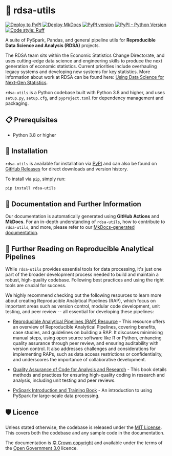 # 🧰 rdsa-utils 

[![Deploy to PyPI](https://github.com/ONSdigital/rdsa-utils/actions/workflows/deploy_pypi.yaml/badge.svg?branch=main)](https://github.com/ONSdigital/rdsa-utils/actions/workflows/deploy_pypi.yaml)
[![Deploy MkDocs](https://github.com/ONSdigital/rdsa-utils/actions/workflows/deploy_mkdocs.yaml/badge.svg?branch=main)](https://github.com/ONSdigital/rdsa-utils/actions/workflows/deploy_mkdocs.yaml)
[![PyPI version](https://badge.fury.io/py/rdsa-utils.svg)](https://pypi.org/project/rdsa-utils/)
[![PyPI - Python Version](https://img.shields.io/pypi/pyversions/moto.svg)](#)
[![Code style: Ruff](https://img.shields.io/endpoint?url=https://raw.githubusercontent.com/astral-sh/ruff/main/assets/badge/v2.json)](https://github.com/astral-sh/ruff)


A suite of PySpark, Pandas, and general pipeline utils for **Reproducible Data Science and Analysis (RDSA)** projects.

The RDSA team sits within the Economic Statistics Change Directorate, and uses cutting-edge data science and engineering skills to produce the next generation of economic statistics. Current priorities include overhauling legacy systems and developing new systems for key statistics. More information about work at RDSA can be found here: [Using Data Science for Next-Gen Statistics](https://dataingovernment.blog.gov.uk/2023/02/14/using-data-science-for-next-gen-statistics/).

`rdsa-utils` is a Python codebase built with Python 3.8 and higher, and uses `setup.py`, `setup.cfg`, and `pyproject.toml` for dependency management and packaging.

## 📋 Prerequisites 

- Python 3.8 or higher

## 💾 Installation 

`rdsa-utils` is available for installation via [PyPI](https://pypi.org/project/rdsa-utils/) and can also be found on [GitHub Releases](https://github.com/ONSdigital/rdsa-utils/releases) for direct downloads and version history.

To install via `pip`, simply run:

```bash
pip install rdsa-utils
```

## 📖 Documentation and Further Information 

Our documentation is automatically generated using **GitHub Actions** and **MkDocs**. For an in-depth understanding of `rdsa-utils`, how to contribute to `rdsa-utils`, and more, please refer to our [MkDocs-generated documentation](https://onsdigital.github.io/rdsa-utils/).

## 📘 Further Reading on Reproducible Analytical Pipelines

While `rdsa-utils` provides essential tools for data processing, it's just one part of the broader development process needed to build and maintain a robust, high-quality codebase. Following best practices and using the right tools are crucial for success.

We highly recommend checking out the following resources to learn more about creating Reproducible Analytical Pipelines (RAP), which focus on important areas such as version control, modular code development, unit testing, and peer review -- all essential for developing these pipelines:

- [Reproducible Analytical Pipelines (RAP) Resource](https://analysisfunction.civilservice.gov.uk/support/reproducible-analytical-pipelines/) - This resource offers an overview of Reproducible Analytical Pipelines, covering benefits, case studies, and guidelines on building a RAP. It discusses minimising manual steps, using open source software like R or Python, enhancing quality assurance through peer review, and ensuring auditability with version control. It also addresses challenges and considerations for implementing RAPs, such as data access restrictions or confidentiality, and underscores the importance of collaborative development.

- [Quality Assurance of Code for Analysis and Research](https://best-practice-and-impact.github.io/qa-of-code-guidance/intro.html) - This book details methods and practices for ensuring high-quality coding in research and analysis, including unit testing and peer reviews.

- [PySpark Introduction and Training Book](https://best-practice-and-impact.github.io/ons-spark/intro.html) - An introduction to using PySpark for large-scale data processing.

## 🛡️ Licence

Unless stated otherwise, the codebase is released under the [MIT License][mit].
This covers both the codebase and any sample code in the documentation.

The documentation is [© Crown copyright][copyright] and available under the terms of the [Open Government 3.0][ogl] licence.

[mit]: LICENSE
[copyright]: http://www.nationalarchives.gov.uk/information-management/re-using-public-sector-information/uk-government-licensing-framework/crown-copyright/
[ogl]: http://www.nationalarchives.gov.uk/doc/open-government-licence/version/3/
